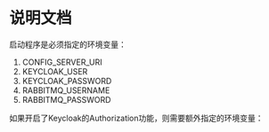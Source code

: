 # 说明文档
启动程序是必须指定的环境变量：  
1. CONFIG_SERVER_URI
2. KEYCLOAK_USER
3. KEYCLOAK_PASSWORD
4. RABBITMQ_USERNAME
5. RABBITMQ_PASSWORD

如果开启了Keycloak的Authorization功能，则需要额外指定的环境变量：